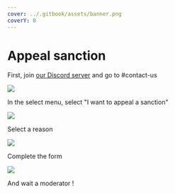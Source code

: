 ```yaml
---
cover: ../.gitbook/assets/banner.png
coverY: 0
---
```


# Appeal sanction

First, join [our Discord server](https://discordanalytics.xyz/go/support) and go to #contact-us

![](https://github.com/DiscordAnalytics/docs/assets/84439677/f5561eae-6c0e-40bf-a638-ad4c3b108916)

In the select menu, select "I want to appeal a sanction"

![](https://github.com/DiscordAnalytics/docs/assets/84439677/9bd13584-63a8-47a7-b3d9-8ef9336f1e8e)

Select a reason

![](https://github.com/DiscordAnalytics/docs/assets/84439677/cf9f3c8f-f2af-4791-8dac-f366a58fbfd4)

Complete the form

![](https://github.com/DiscordAnalytics/docs/assets/84439677/7275fde0-102d-41be-8562-40603af79c0e)

And wait a moderator !
